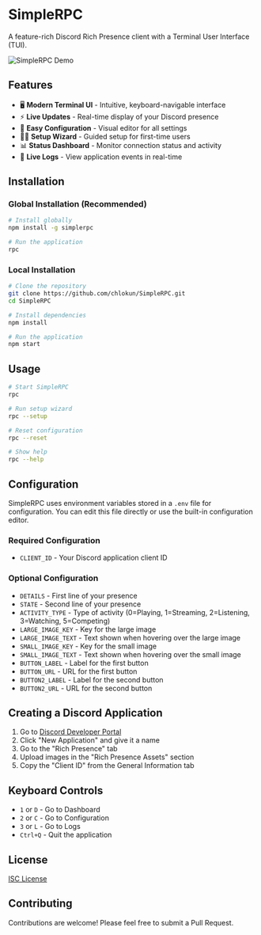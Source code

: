 # SimpleRPC

A feature-rich Discord Rich Presence client with a Terminal User Interface (TUI).

![SimpleRPC Demo](https://via.placeholder.com/800x400?text=SimpleRPC+Demo)

## Features

- 🖥️ **Modern Terminal UI** - Intuitive, keyboard-navigable interface
- ⚡ **Live Updates** - Real-time display of your Discord presence
- 🔄 **Easy Configuration** - Visual editor for all settings
- 🧙‍♂️ **Setup Wizard** - Guided setup for first-time users
- 📊 **Status Dashboard** - Monitor connection status and activity
- 📝 **Live Logs** - View application events in real-time

## Installation

### Global Installation (Recommended)

```bash
# Install globally
npm install -g simplerpc

# Run the application
rpc
```

### Local Installation

```bash
# Clone the repository
git clone https://github.com/chlokun/SimpleRPC.git
cd SimpleRPC

# Install dependencies
npm install

# Run the application
npm start
```

## Usage

```bash
# Start SimpleRPC
rpc

# Run setup wizard
rpc --setup

# Reset configuration
rpc --reset

# Show help
rpc --help
```

## Configuration

SimpleRPC uses environment variables stored in a `.env` file for configuration. You can edit this file directly or use the built-in configuration editor.

### Required Configuration

- `CLIENT_ID` - Your Discord application client ID

### Optional Configuration

- `DETAILS` - First line of your presence
- `STATE` - Second line of your presence
- `ACTIVITY_TYPE` - Type of activity (0=Playing, 1=Streaming, 2=Listening, 3=Watching, 5=Competing)
- `LARGE_IMAGE_KEY` - Key for the large image
- `LARGE_IMAGE_TEXT` - Text shown when hovering over the large image
- `SMALL_IMAGE_KEY` - Key for the small image
- `SMALL_IMAGE_TEXT` - Text shown when hovering over the small image
- `BUTTON_LABEL` - Label for the first button
- `BUTTON_URL` - URL for the first button
- `BUTTON2_LABEL` - Label for the second button
- `BUTTON2_URL` - URL for the second button

## Creating a Discord Application

1. Go to [Discord Developer Portal](https://discord.com/developers/applications)
2. Click "New Application" and give it a name
3. Go to the "Rich Presence" tab
4. Upload images in the "Rich Presence Assets" section
5. Copy the "Client ID" from the General Information tab

## Keyboard Controls

- `1` or `D` - Go to Dashboard
- `2` or `C` - Go to Configuration
- `3` or `L` - Go to Logs
- `Ctrl+Q` - Quit the application

## License

[ISC License](LICENSE)

## Contributing

Contributions are welcome! Please feel free to submit a Pull Request.